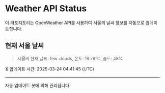 
# Weather API Status

이 리포지토리는 OpenWeather API를 사용하여 서울의 날씨 정보를 자동으로 업데이트합니다.

## 현재 서울 날씨
> 서울의 현재 날씨: few clouds, 온도: 18.76°C, 습도: 48%

⏳ 업데이트 시간: 2025-03-24 04:41:45 (UTC)

---
자동 업데이트 봇에 의해 관리됩니다.
